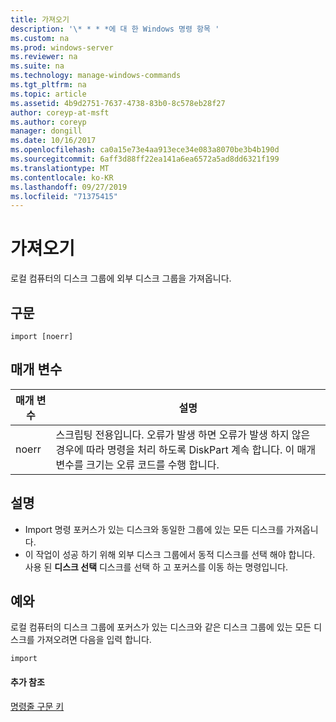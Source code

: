 ```yaml
---
title: 가져오기
description: '\* * * *에 대 한 Windows 명령 항목 '
ms.custom: na
ms.prod: windows-server
ms.reviewer: na
ms.suite: na
ms.technology: manage-windows-commands
ms.tgt_pltfrm: na
ms.topic: article
ms.assetid: 4b9d2751-7637-4738-83b0-8c578eb28f27
author: coreyp-at-msft
ms.author: coreyp
manager: dongill
ms.date: 10/16/2017
ms.openlocfilehash: ca0a15e73e4aa913ece34e083a8070be3b4b190d
ms.sourcegitcommit: 6aff3d88ff22ea141a6ea6572a5ad8dd6321f199
ms.translationtype: MT
ms.contentlocale: ko-KR
ms.lasthandoff: 09/27/2019
ms.locfileid: "71375415"
---
```

# <a name="import"></a>가져오기



로컬 컴퓨터의 디스크 그룹에 외부 디스크 그룹을 가져옵니다.

## <a name="syntax"></a>구문

```
import [noerr]
```

## <a name="parameters"></a>매개 변수

|매개 변수|설명|
|---------|-----------|
|noerr|스크립팅 전용입니다. 오류가 발생 하면 오류가 발생 하지 않은 경우에 따라 명령을 처리 하도록 DiskPart 계속 합니다. 이 매개 변수를 크기는 오류 코드를 수행 합니다.|

## <a name="remarks"></a>설명

-   Import 명령 포커스가 있는 디스크와 동일한 그룹에 있는 모든 디스크를 가져옵니다.
-   이 작업이 성공 하기 위해 외부 디스크 그룹에서 동적 디스크를 선택 해야 합니다. 사용 된 **디스크 선택** 디스크를 선택 하 고 포커스를 이동 하는 명령입니다.

## <a name="BKMK_examples"></a>예와

로컬 컴퓨터의 디스크 그룹에 포커스가 있는 디스크와 같은 디스크 그룹에 있는 모든 디스크를 가져오려면 다음을 입력 합니다.
```
import
```

#### <a name="additional-references"></a>추가 참조

[명령줄 구문 키](command-line-syntax-key.md)

